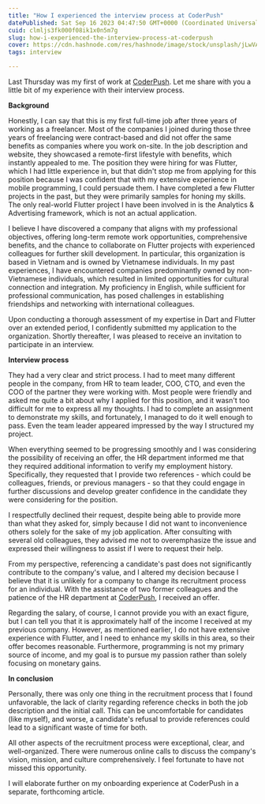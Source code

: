 ```yaml
---
title: "How I experienced the interview process at CoderPush"
datePublished: Sat Sep 16 2023 04:47:50 GMT+0000 (Coordinated Universal Time)
cuid: clmljs3fk000f08ik1x0n5m7g
slug: how-i-experienced-the-interview-process-at-coderpush
cover: https://cdn.hashnode.com/res/hashnode/image/stock/unsplash/jLwVAUtLOAQ/upload/ff7081227df6bbda15613d74d3fdd84a.jpeg
tags: interview

---
```


Last Thursday was my first of work at [CoderPush](https://www.coderpush.com). Let me share with you a little bit of my experience with their interview process.

**Background**

Honestly, I can say that this is my first full-time job after three years of working as a freelancer. Most of the companies I joined during those three years of freelancing were contract-based and did not offer the same benefits as companies where you work on-site. In the job description and website, they showcased a remote-first lifestyle with benefits, which instantly appealed to me. The position they were hiring for was Flutter, which I had little experience in, but that didn't stop me from applying for this position because I was confident that with my extensive experience in mobile programming, I could persuade them. I have completed a few Flutter projects in the past, but they were primarily samples for honing my skills. The only real-world Flutter project I have been involved in is the Analytics & Advertising framework, which is not an actual application.

I believe I have discovered a company that aligns with my professional objectives, offering long-term remote work opportunities, comprehensive benefits, and the chance to collaborate on Flutter projects with experienced colleagues for further skill development. In particular, this organization is based in Vietnam and is owned by Vietnamese individuals. In my past experiences, I have encountered companies predominantly owned by non-Vietnamese individuals, which resulted in limited opportunities for cultural connection and integration. My proficiency in English, while sufficient for professional communication, has posed challenges in establishing friendships and networking with international colleagues.

Upon conducting a thorough assessment of my expertise in Dart and Flutter over an extended period, I confidently submitted my application to the organization. Shortly thereafter, I was pleased to receive an invitation to participate in an interview.

**Interview process**

They had a very clear and strict process. I had to meet many different people in the company, from HR to team leader, COO, CTO, and even the COO of the partner they were working with. Most people were friendly and asked me quite a bit about why I applied for this position, and it wasn't too difficult for me to express all my thoughts. I had to complete an assignment to demonstrate my skills, and fortunately, I managed to do it well enough to pass. Even the team leader appeared impressed by the way I structured my project.

When everything seemed to be progressing smoothly and I was considering the possibility of receiving an offer, the HR department informed me that they required additional information to verify my employment history. Specifically, they requested that I provide two references - which could be colleagues, friends, or previous managers - so that they could engage in further discussions and develop greater confidence in the candidate they were considering for the position.

I respectfully declined their request, despite being able to provide more than what they asked for, simply because I did not want to inconvenience others solely for the sake of my job application. After consulting with several old colleagues, they advised me not to overemphasize the issue and expressed their willingness to assist if I were to request their help.

From my perspective, referencing a candidate's past does not significantly contribute to the company's value, and I altered my decision because I believe that it is unlikely for a company to change its recruitment process for an individual. With the assistance of two former colleagues and the patience of the HR department at [CoderPush](https://www.coderpush.com), I received an offer.

Regarding the salary, of course, I cannot provide you with an exact figure, but I can tell you that it is approximately half of the income I received at my previous company. However, as mentioned earlier, I do not have extensive experience with Flutter, and I need to enhance my skills in this area, so their offer becomes reasonable. Furthermore, programming is not my primary source of income, and my goal is to pursue my passion rather than solely focusing on monetary gains.

**In conclusion**

Personally, there was only one thing in the recruitment process that I found unfavorable, the lack of clarity regarding reference checks in both the job description and the initial call. This can be uncomfortable for candidates (like myself), and worse, a candidate's refusal to provide references could lead to a significant waste of time for both.

All other aspects of the recruitment process were exceptional, clear, and well-organized. There were numerous online calls to discuss the company's vision, mission, and culture comprehensively. I feel fortunate to have not missed this opportunity.

I will elaborate further on my onboarding experience at CoderPush in a separate, forthcoming article.